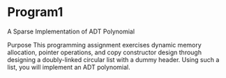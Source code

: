 # Program1
A Sparse Implementation of ADT Polynomial

Purpose
This programming assignment exercises dynamic memory allocation, pointer operations, and copy constructor design through designing a doubly-linked circular list with a dummy header. Using such a list, you will implement an ADT polynomial.
